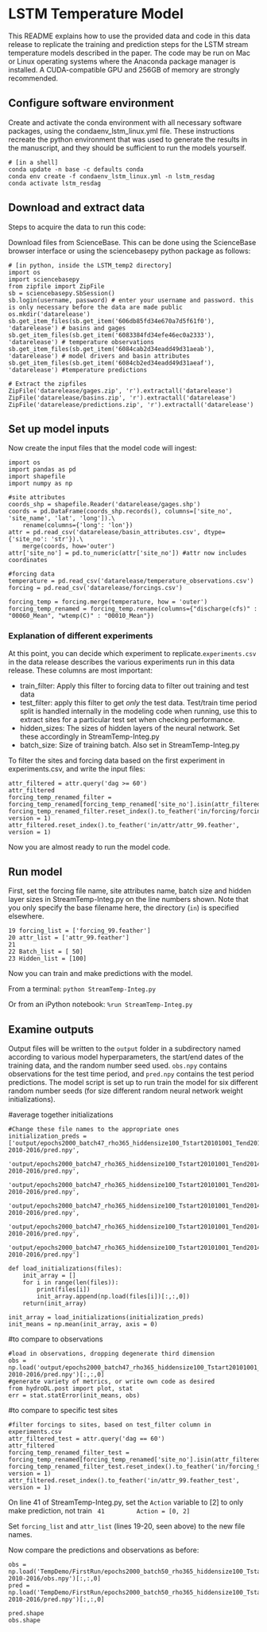 # LSTM Temperature Model
This README explains how to use the provided data and code in this data release to replicate the training and prediction steps for the LSTM stream temperature models described in the paper. The code may be run on Mac or Linux operating systems where the Anaconda package manager is installed. A CUDA-compatible GPU and 256GB of memory are strongly recommended.

## Configure software environment
Create and activate the conda environment with all necessary software packages, using the condaenv_lstm_linux.yml file. These instructions recreate the python environment that was used to generate the results in the manuscript, and they should be sufficient to run the models yourself.

```
# [in a shell]
conda update -n base -c defaults conda
conda env create -f condaenv_lstm_linux.yml -n lstm_resdag
conda activate lstm_resdag
```

## Download and extract data
Steps to acquire the data to run this code:

Download files from ScienceBase. This can be done using the ScienceBase browser interface or using the sciencebasepy python package as follows:
```
# [in python, inside the LSTM_temp2 directory]
import os
import sciencebasepy
from zipfile import ZipFile
sb = sciencebasepy.SbSession()
sb.login(username, password) # enter your username and password. this is only necessary before the data are made public
os.mkdir('datarelease')
sb.get_item_files(sb.get_item('606db85fd34e670a7d5f61f0'), 'datarelease') # basins and gages
sb.get_item_files(sb.get_item('6083384fd34efe46ec0a2333'), 'datarelease') # temperature observations
sb.get_item_files(sb.get_item('6084cab2d34eadd49d31aeab'), 'datarelease') # model drivers and basin attributes
sb.get_item_files(sb.get_item('6084cb2ed34eadd49d31aeaf'), 'datarelease') #temperature predictions

# Extract the zipfiles
ZipFile('datarelease/gages.zip', 'r').extractall('datarelease')
ZipFile('datarelease/basins.zip', 'r').extractall('datarelease')
ZipFile('datarelease/predictions.zip', 'r').extractall('datarelease')
```

## Set up model inputs

Now create the input files that the model code will ingest:
```
import os
import pandas as pd
import shapefile
import numpy as np

#site attributes
coords_shp = shapefile.Reader('datarelease/gages.shp')
coords = pd.DataFrame(coords_shp.records(), columns=['site_no', 'site_name', 'lat', 'long']).\
    rename(columns={'long': 'lon'})
attr = pd.read_csv('datarelease/basin_attributes.csv', dtype={'site_no': 'str'}).\
    merge(coords, how='outer')
attr['site_no'] = pd.to_numeric(attr['site_no']) #attr now includes coordinates

#forcing data
temperature = pd.read_csv('datarelease/temperature_observations.csv')
forcing = pd.read_csv('datarelease/forcings.csv')

forcing_temp = forcing.merge(temperature, how = 'outer')
forcing_temp_renamed = forcing_temp.rename(columns={"discharge(cfs)" : "00060_Mean", "wtemp(C)" : "00010_Mean"})

```
### Explanation of different experiments

At this point, you can decide which experiment to replicate.`experiments.csv` in the data release describes the various experiments run in this data release.  These columns are most important:

- train_filter: Apply this filter to forcing data to filter out training and test data
- test_filter: apply this filter to get *only* the test data. Test/train time period split is handled internally in the modeling code when running, use this to extract sites for a particular test set when checking performance.
- hidden_sizes:  The sizes of hidden layers of the neural network.  Set these accordingly in StreamTemp-Integ.py
- batch_size: Size of training batch.  Also set in StreamTemp-Integ.py

To filter the sites and forcing data based on the first experiment in experiments.csv, and write the input files:
```
attr_filtered = attr.query('dag >= 60')
attr_filtered
forcing_temp_renamed_filter = forcing_temp_renamed[forcing_temp_renamed['site_no'].isin(attr_filtered['site_no'])]
forcing_temp_renamed_filter.reset_index().to_feather('in/forcing/forcing_99.feather', version = 1)
attr_filtered.reset_index().to_feather('in/attr/attr_99.feather', version = 1)
```

Now you are almost ready to run the model code.

## Run model

First, set the forcing file name, site attributes name, batch size and hidden layer 
sizes in StreamTemp-Integ.py on the line numbers shown.  Note that you only specify the base filename here,
the directory (`in`) is specified elsewhere.

```
19 forcing_list = ['forcing_99.feather']
20 attr_list = ['attr_99.feather']
21              
22 Batch_list = [ 50]
23 Hidden_list = [100]
 ```

Now you can train and make predictions with the model.

From a terminal:
`python StreamTemp-Integ.py`

Or from an iPython notebook:
`%run StreamTemp-Integ.py`

## Examine outputs
Output files will be written to the `output` folder in a subdirectory named according to various model hyperparameters, the start/end dates of the training data, and the random number seed used.  `obs.npy` contains observations for the test time period, and `pred.npy` contains the test period predictions.  The model script is set up to run train the model for six different random number seeds (for size different random neural network weight initializations).

#average together initializations
```
#Change these file names to the appropriate ones
initialization_preds = ['output/epochs2000_batch47_rho365_hiddensize100_Tstart20101001_Tend20141001_1/All-2010-2016/pred.npy',
                       'output/epochs2000_batch47_rho365_hiddensize100_Tstart20101001_Tend20141001_2/All-2010-2016/pred.npy',
                       'output/epochs2000_batch47_rho365_hiddensize100_Tstart20101001_Tend20141001_3/All-2010-2016/pred.npy',
                       'output/epochs2000_batch47_rho365_hiddensize100_Tstart20101001_Tend20141001_4/All-2010-2016/pred.npy',
                       'output/epochs2000_batch47_rho365_hiddensize100_Tstart20101001_Tend20141001_5/All-2010-2016/pred.npy',
                       'output/epochs2000_batch47_rho365_hiddensize100_Tstart20101001_Tend20141001_6/All-2010-2016/pred.npy']
                       
def load_initializations(files):
    init_array = []
    for i in range(len(files)):
        print(files[i])
        init_array.append(np.load(files[i])[:,:,0])
    return(init_array)
        
init_array = load_initializations(initialization_preds)
init_means = np.mean(init_array, axis = 0) 
```


#to compare to observations
```
#load in observations, dropping degenerate third dimension
obs = np.load('output/epochs2000_batch47_rho365_hiddensize100_Tstart20101001_Tend20141001_1/All-2010-2016/pred.npy')[:,:,0]
#generate variety of metrics, or write own code as desired
from hydroDL.post import plot, stat
err = stat.statError(init_means, obs)

```

#to compare to specific test sites
```
#filter forcings to sites, based on test_filter column in experiments.csv
attr_filtered_test = attr.query('dag == 60')
attr_filtered
forcing_temp_renamed_filter_test = forcing_temp_renamed[forcing_temp_renamed['site_no'].isin(attr_filtered_test['site_no'])]
forcing_temp_renamed_filter_test.reset_index().to_feather('in/forcing_99_test.feather', version = 1)
attr_filtered.reset_index().to_feather('in/attr_99.feather_test', version = 1)
```

On line 41 of StreamTemp-Integ.py, set the `Action` variable to [2] to only make prediction, not train
` 41         Action = [0, 2]`

Set `forcing_list` and `attr_list` (lines 19-20, seen above) to the new file names.
 
Now compare the predictions and observations as before:
```
obs = np.load('TempDemo/FirstRun/epochs2000_batch50_rho365_hiddensize100_Tstart20101001_Tend20141001_8/All-2010-2016/obs.npy')[:,:,0]
pred = np.load('TempDemo/FirstRun/epochs2000_batch50_rho365_hiddensize100_Tstart20101001_Tend20141001_8/All-2010-2016/pred.npy')[:,:,0]

pred.shape
obs.shape

```
